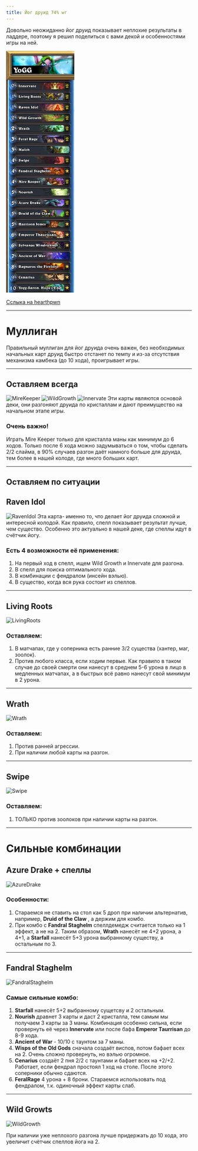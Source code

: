 ```yaml
---
title: Йог друид 74% wr
---
```

Довольно неожиданно йог друид показывает неплохие результаты в ладдере, поэтому я решил поделиться с вами декой и особенностями игры на ней.

![YoggDruid](img/ss+(2016-06-09+at+12.35.37).jpg "YoggDruid")

[Сслыка на hearthpwn](http://www.hearthpwn.com/decks/568187-yogg-druid)

---

# Муллиган

Правильный муллиган для йог друида очень важен, без необходимых начальных карт друид быстро отстанет по темпу и из-за отсутствия механизма камбека (до 10 хода), проигрывает игры. 

---

## Оставляем всегда
![MireKeeper](http://media-hearth.cursecdn.com/avatars/289/307/33162.png "MireKeeper") ![WildGrowth](http://media-hearth.cursecdn.com/avatars/147/402/282.png "WildGrowth") ![Innervate](http://media-hearth.cursecdn.com/avatars/148/97/548.png "Innervate")
Эти карты являются основой деки, они разгоняют друида по кристаллам и дают преимущество на начальном этапе игры. 

### Очень важно! 
Играть Mire Keeper только для кристалла маны как минимум до 6 ходов. Только после 6 хода можно задумываться о том, чтобы сделать 2/2 слайма, в 90% случаев разгон даёт намного больше для друида, тем более в нашей колоде, где много больших карт. 

---

## Оставляем по ситуации

## Raven Idol

![RavenIdol](http://media-hearth.cursecdn.com/avatars/272/424/27230.png "RavenIdol")
Эта карта- именно то, что делает йог друида сложной и интересной колодой. Как правило, спелл  показывает результат лучше, чем существо. Особенно это актуально в нашей деке, где спеллы идут в счётчик йогу.

### Есть 4 возможности её применения:
1. На первый ход в спелл, ищем Wild Growth и Innervate для разгона. 
2. В спелл для поиска оптимального хода.
3. В комбинации с фендралом (инсейн вэлью). 
4. В существо, когда вся рука состоит из спеллов.
 
---

## Living Roots

![LivingRoots](http://media-hearth.cursecdn.com/avatars/252/568/22329.png "LivingRoots")

### Оставляем:
1. В матчапах, где у соперника есть ранние 3/2 существа (хантер, маг, зоолок).
2. Против любого класса, если ходим первые. Как правило в таком случае до своей смерти они нанесут в среднем 5-6 урона в лицо в медленных матчапах, а в быстрых всё равно нанесут свой минимум в 2 урона.

---

## Wrath

![Wrath](http://media-hearth.cursecdn.com/avatars/148/21/633.png "Wrath")

### Оставляем:
1. Против ранней агрессии. 
2. При наличии любой карты на разгон.

---

## Swipe

![Swipe](http://media-hearth.cursecdn.com/avatars/147/399/620.png "Swipe")

### Оставляем:
1. ТОЛЬКО против зоолоков при наличии карты на разгон. 

---

# Сильные комбинации

## Azure Drake + спеллы

![AzureDrake](http://media-hearth.cursecdn.com/avatars/148/172/280.png "AzureDrake")

### Особенности:
1. Стараемся не ставить на стол как 5 дроп при наличии альтернатив, например, **Druid of the Claw** , а держим для комбо. 
2. При комбо с **Fandral Staghelm** спеллдемедж считается только на 1 эффект, а не на 2. Таким образом, **Wrath** нанесёт не 4+2 урона, а 4+1, а **Starfall** нанесёт 5+3 урона выбранному существу, а остальным по 3. 

---

## Fandral Staghelm

![FandralStaghelm](http://media-hearth.cursecdn.com/avatars/289/94/35208.png "FandralStaghelm")

### Самые сильные комбо:
1. **Starfall** нанесёт 5+2  выбранному сущетсву и 2 остальным.
2. **Nourish** дравнет 3 карты и даст 2 кристалла, тем самым мы получаем 3 карты за 3 маны. Комбинация особенно сильна, если провернуть её через **Innervate** или после бафа **Emperor Taurrisan** до 8-9 хода.
3. **Ancient of War** - 10/10  с таунтом за 7 маны.
4. **Wisps of the Old Gods** сначала создаёт виспов, потом бафает всех на 2. Очень сложно провернуть, но вэлью огромное. 
5. **Cenarius** создаёт 2 пня 2/2  с таунтами и бафает всех на +2/+2. Работает, если фендрал простоял 1 ход на столе. После этого соперники обычно сдаются. 
6. **FeralRage** 4 урона + 8 брони. Стараемся использовать под фендралом, т.к. одиночный эффект карты слаб.  

---

## Wild Growts

![WildGrowth](http://media-hearth.cursecdn.com/avatars/147/402/282.png "WildGrowth")

При наличии уже неплохого разгона лучше придержать до 10 хода, это увеличит счётчик спеллов йога на 2. 


